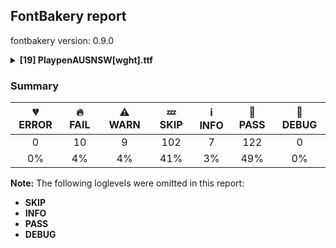 ## FontBakery report

fontbakery version: 0.9.0

<details><summary><b>[19] PlaypenAUSNSW[wght].ttf</b></summary><div><details><summary>🔥 <b>FAIL:</b> Checking file is named canonically. (<a href="https://font-bakery.readthedocs.io/en/stable/fontbakery/profiles/googlefonts.html#com.google.fonts/check/canonical_filename">com.google.fonts/check/canonical_filename</a>)</summary><div>

>
>A font's filename must be composed as "<familyname>-<stylename>.ttf":
>
>- Nunito-Regular.ttf
>
>- Oswald-BoldItalic.ttf
>
>Variable fonts must list the axis tags in alphabetical order in square brackets and separated by commas:
>
>- Roboto[wdth,wght].ttf
>
>- Familyname-Italic[wght].ttf
>
* 🔥 **FAIL** Expected "Playpen[wght].ttf. Got PlaypenAUSNSW[wght].ttf. [code: bad-filename]
</div></details><details><summary>🔥 <b>FAIL:</b> Check font names are correct (<a href="https://font-bakery.readthedocs.io/en/stable/fontbakery/profiles/googlefonts.html#com.google.fonts/check/font_names">com.google.fonts/check/font_names</a>)</summary><div>

>
>Google Fonts has several rules which need to be adhered to when setting a font's name table. Please read: https://googlefonts.github.io/gf-guide/statics.html#supported-styles https://googlefonts.github.io/gf-guide/statics.html#style-linking https://googlefonts.github.io/gf-guide/statics.html#unsupported-styles https://googlefonts.github.io/gf-guide/statics.html#single-weight-families
>
* 🔥 **FAIL** Font names are incorrect:

| nameID | current | expected |
| :--- | :--- | :--- |
| Family Name | Playpen Rg 00 Short Slow | Playpen |
| Subfamily Name | Regular | Regular |
| Full Name | Playpen Rg 00 Short Slow | Playpen Regular |
| Poscript Name | Playpen-Rg00ShortSlow | Playpen-Regular |
| Typographic Family Name | Playpen | N/A |
| Typographic Subfamily Name | Rg 00 Short Slow | N/A | [code: bad-names]
</div></details><details><summary>🔥 <b>FAIL:</b> Check glyphs do not have components which are themselves components. (<a href="https://font-bakery.readthedocs.io/en/stable/fontbakery/profiles/googlefonts.html#com.google.fonts/check/glyf_nested_components">com.google.fonts/check/glyf_nested_components</a>)</summary><div>

>
>There have been bugs rendering variable fonts with nested components. Additionally, some static fonts with nested components have been reported to have rendering and printing issues.
>
>For more info, see: * https://github.com/fonttools/fontbakery/issues/2961 * https://github.com/arrowtype/recursive/issues/412
>
* 🔥 **FAIL** The following glyphs have components which themselves are component glyphs:
	* uni1EDA
	* uni1EE2
	* uni1EDC
	* uni1EDE
	* uni1EE0
	* uni1EE8
	* uni1EF0
	* uni1EEA
	* uni1EEC
	* uni1EEE
	* a.mod.fin
	* b.mod.ini
	* b.mod.med
	* b.mod.fin
	* c.mod.fin
	* d.mod.fin
	* f.mod.ini
	* f.mod.med
	* f.mod.fin
	* g.mod.ini
	* g.mod.med
	* g.mod.fin
	* h.mod.fin
	* i.mod.fin
	* j.mod.ini
	* j.mod.med
	* j.mod.fin
	* k.mod.fin
	* l.mod.fin
	* m.mod.fin
	* n.mod.fin
	* o.mod.ini
	* o.mod.med
	* o.mod.fin
	* p.mod.ini
	* p.mod.med
	* p.mod.fin
	* q.mod.ini
	* q.mod.med
	* q.mod.fin
	* r.mod.fin
	* s.mod.ini
	* u.mod.fin
	* v.mod.ini
	* v.mod.med
	* v.mod.fin
	* w.mod.ini
	* w.mod.med
	* w.mod.fin
	* x.mod.fin
	* y.mod.ini
	* y.mod.med
	* y.mod.fin
	* z.mod.fin
	* ae.mod.fin
	* oe.mod.fin
	* eth.mod.fin
	* ij.mod
	* ij.mod.ini
	* ij.mod.med
	* ij.mod.fin
	* b.jmc.fin
	* p.jmc
	* p.jmc.fin
	* q.jmc
	* q.jmc.fin
	* q.jmc_ar
	* q.jmc_ar.fin
	* s.jmc
	* germandbls.jmc.fin
	* ij.jmc.ini
	* ij.jmc.fin and thorn.jmc.fin [code: found-nested-components]
</div></details><details><summary>🔥 <b>FAIL:</b> PPEM must be an integer on hinted fonts. (<a href="https://font-bakery.readthedocs.io/en/stable/fontbakery/profiles/googlefonts.html#com.google.fonts/check/integer_ppem_if_hinted">com.google.fonts/check/integer_ppem_if_hinted</a>)</summary><div>

>
>Hinted fonts must have head table flag bit 3 set.
>
>Per https://docs.microsoft.com/en-us/typography/opentype/spec/head, bit 3 of Head::flags decides whether PPEM should be rounded. This bit should always be set for hinted fonts.
>
>Note: Bit 3 = Force ppem to integer values for all internal scaler math; May use fractional ppem sizes if this bit is clear;
>
* 🔥 **FAIL** This is a hinted font, so it must have bit 3 set on the flags of the head table, so that PPEM values will be rounded into an integer value.

This can be accomplished by using the 'gftools fix-hinting' command:

```
# create virtualenv
python3 -m venv venv
# activate virtualenv
source venv/bin/activate
# install gftools
pip install git+https://www.github.com/googlefonts/tools
```
 [code: bad-flags]
</div></details><details><summary>🔥 <b>FAIL:</b> Checking OS/2 usWinAscent & usWinDescent. (<a href="https://font-bakery.readthedocs.io/en/stable/fontbakery/profiles/universal.html#com.google.fonts/check/family/win_ascent_and_descent">com.google.fonts/check/family/win_ascent_and_descent</a>)</summary><div>

>
>A font's winAscent and winDescent values should be greater than or equal to the head table's yMax, abs(yMin) values. If they are less than these values, clipping can occur on Windows platforms (https://github.com/RedHatBrand/Overpass/issues/33).
>
>If the font includes tall/deep writing systems such as Arabic or Devanagari, the winAscent and winDescent can be greater than the yMax and absolute yMin values to accommodate vowel marks.
>
>When the 'win' Metrics are significantly greater than the UPM, the linespacing can appear too loose. To counteract this, enabling the OS/2 fsSelection bit 7 (Use_Typo_Metrics), will force Windows to use the OS/2 'typo' values instead. This means the font developer can control the linespacing with the 'typo' values, whilst avoiding clipping by setting the 'win' values to values greater than the yMax and absolute yMin.
>
* 🔥 **FAIL** OS/2.usWinAscent value should be equal or greater than 1473, but got 1458 instead [code: ascent]
* 🔥 **FAIL** OS/2.usWinDescent value should be equal or greater than 626, but got 524 instead [code: descent]
</div></details><details><summary>🔥 <b>FAIL:</b> Checking OS/2 Metrics match hhea Metrics. (<a href="https://font-bakery.readthedocs.io/en/stable/fontbakery/profiles/universal.html#com.google.fonts/check/os2_metrics_match_hhea">com.google.fonts/check/os2_metrics_match_hhea</a>)</summary><div>

>
>OS/2 and hhea vertical metric values should match. This will produce the same linespacing on Mac, GNU+Linux and Windows.
>
>- Mac OS X uses the hhea values. - Windows uses OS/2 or Win, depending on the OS or fsSelection bit value.
>
>When OS/2 and hhea vertical metrics match, the same linespacing results on macOS, GNU+Linux and Windows. Note that fixing this issue in a previously released font may cause reflow in user documents and unhappy users.
>
* 🔥 **FAIL** OS/2 sTypoAscender (1428) and hhea ascent (1275) must be equal. [code: ascender]
</div></details><details><summary>🔥 <b>FAIL:</b> Checking post.italicAngle value. (derived from com.google.fonts/check/italic_angle) (<a href="https://font-bakery.readthedocs.io/en/stable/fontbakery/profiles/post.html#com.google.fonts/check/italic_angle">com.google.fonts/check/italic_angle</a>)</summary><div>

>
>The 'post' table italicAngle property should be a reasonable amount, likely not more than 30°. Note that in the OpenType specification, the value is negative for a rightward lean.
>
>https://docs.microsoft.com/en-us/typography/opentype/spec/post
>
* 🔥 **FAIL** The value of post.italicAngle is positive, which is likely a mistake and should become negative for right-leaning Italics.
post.italicAngle: 16.0
angle calculated from outlines: -16.4) [code: positive]
* 🔥 **FAIL** Font is not italic, so post.italicAngle should be equal to zero. [code: non-zero-upright]
</div></details><details><summary>🔥 <b>FAIL:</b> Check hhea.caretSlopeRise and hhea.caretSlopeRun (<a href="https://font-bakery.readthedocs.io/en/stable/fontbakery/profiles/hhea.html#com.google.fonts/check/caret_slope">com.google.fonts/check/caret_slope</a>)</summary><div>

>
>Checks whether hhea.caretSlopeRise and hhea.caretSlopeRun match with post.italicAngle.
>
>For Upright fonts, you can set hhea.caretSlopeRise to 1 and hhea.caretSlopeRun to 0.
>
>For Italic fonts, you can set hhea.caretSlopeRise to head.unitsPerEm and calculate hhea.caretSlopeRun like this: round(math.tan( math.radians(-1 * font["post"].italicAngle)) * font["head"].unitsPerEm)
>
>This check allows for a 0.1° rounding difference between the Italic angle as calculated by the caret slope and post.italicAngle
>
* 🔥 **FAIL** hhea.caretSlopeRise and hhea.caretSlopeRun do not match with post.italicAngle.
Got: caretSlopeRise 889 and caretSlopeRun 289
Expected: caretSlopeRise 1000 and caretSlopeRun -287 [code: caretslope-mismatch]
</div></details><details><summary>🔥 <b>FAIL:</b> The variable font 'wght' (Weight) axis coordinate must be 700 on the 'Bold' instance. (<a href="https://font-bakery.readthedocs.io/en/stable/fontbakery/profiles/fvar.html#com.google.fonts/check/varfont/bold_wght_coord">com.google.fonts/check/varfont/bold_wght_coord</a>)</summary><div>

>
>The Open-Type spec's registered design-variation tag 'wght' available at https://docs.microsoft.com/en-gb/typography/opentype/spec/dvaraxistag_wght does not specify a required value for the 'Bold' instance of a variable font.
>
>But Dave Crossland suggested that we should enforce a required value of 700 in this case (NOTE: a distinction is made between "no bold instance present" vs "bold instance is present but its wght coordinate is not == 700").
>
* 🔥 **FAIL** "Bold" instance not present. [code: no-bold-instance]
</div></details><details><summary>🔥 <b>FAIL:</b> Validates that when an instance record is included for the default instance, its subfamilyNameID value is set to a name ID whose string is equal to the string of either name ID 2 or 17, and its postScriptNameID value is set to a name ID whose string is equal to the string of name ID 6. (<a href="https://font-bakery.readthedocs.io/en/stable/fontbakery/profiles/fvar.html#com.adobe.fonts/check/varfont/valid_default_instance_nameids">com.adobe.fonts/check/varfont/valid_default_instance_nameids</a>)</summary><div>

>
>According to the 'fvar' documentation in OpenType spec v1.9.1 https://docs.microsoft.com/en-us/typography/opentype/spec/fvar
>
>The default instance of a font is that instance for which the coordinate value of each axis is the defaultValue specified in the corresponding variation axis record. An instance record is not required for the default instance, though an instance record can be provided. When enumerating named instances, the default instance should be enumerated even if there is no corresponding instance record. If an instance record is included for the default instance (that is, an instance record has coordinates set to default values), then the nameID value should be set to either 2 or 17 or to a name ID with the same value as name ID 2 or 17. Also, if a postScriptNameID is included in instance records, and the postScriptNameID value should be set to 6 or to a name ID with the same value as name ID 6.
>
* 🔥 **FAIL** 'Regular' instance has the same coordinates as the default instance; its subfamily name should be 'Rg 00 Short Slow' [code: invalid-default-instance-subfamily-name]
* 🔥 **FAIL** 'Regular' instance has the same coordinates as the default instance; its postscript name should be 'Playpen-Rg00ShortSlow', instead of 'PlaypenAUSNSW-Regular'. [code: invalid-default-instance-postscript-name]
</div></details><details><summary>⚠ <b>WARN:</b> Combined length of family and style must not exceed 27 characters. (<a href="https://font-bakery.readthedocs.io/en/stable/fontbakery/profiles/googlefonts.html#com.google.fonts/check/name/family_and_style_max_length">com.google.fonts/check/name/family_and_style_max_length</a>)</summary><div>

>
>According to a GlyphsApp tutorial [1], in order to make sure all versions of Windows recognize it as a valid font file, we must make sure that the concatenated length of the familyname (NameID.FONT_FAMILY_NAME) and style (NameID.FONT_SUBFAMILY_NAME) strings in the name table do not exceed 20 characters.
>
>After discussing the problem in more detail at FontBakery issue #2179 [2] we decided that allowing up to 27 chars would still be on the safe side, though.
>
>[1] https://glyphsapp.com/tutorials/multiple-masters-part-3-setting-up-instances [2] https://github.com/fonttools/fontbakery/issues/2179
>
* ⚠ **WARN** The combined length of family and style exceeds 27 chars in the following 'WINDOWS' entries:
 FONT_FAMILY_NAME = 'Playpen Rg 00 Short Slow' / SUBFAMILY_NAME = 'Regular'

Please take a look at the conversation at https://github.com/fonttools/fontbakery/issues/2179 in order to understand the reasoning behind these name table records max-length criteria. [code: too-long]
</div></details><details><summary>⚠ <b>WARN:</b> Check font follows the Google Fonts vertical metric schema (<a href="https://font-bakery.readthedocs.io/en/stable/fontbakery/profiles/googlefonts.html#com.google.fonts/check/vertical_metrics">com.google.fonts/check/vertical_metrics</a>)</summary><div>

>
>This check generally enforces Google Fonts’ vertical metrics specifications. In particular: * lineGap must be 0 * Sum of hhea ascender + abs(descender) + linegap must be between 120% and 200% of UPM * Warning if sum is over 150% of UPM
>
>The threshold levels 150% (WARN) and 200% (FAIL) are somewhat arbitrarily chosen and may hint at a glaring mistake in the metrics calculations or UPM settings.
>
>Our documentation includes further information: https://github.com/googlefonts/gf-docs/tree/main/VerticalMetrics
>
* ⚠ **WARN** We recommend the absolute sum of the hhea metrics should be between 1.2-1.5x of the font's upm. This font has 1.65x (1650) [code: bad-hhea-range]
</div></details><details><summary>⚠ <b>WARN:</b> Ensure variable fonts include an avar table. (<a href="https://font-bakery.readthedocs.io/en/stable/fontbakery/profiles/googlefonts.html#com.google.fonts/check/mandatory_avar_table">com.google.fonts/check/mandatory_avar_table</a>)</summary><div>

>
>Most variable fonts should include an avar table to correctly define axes progression rates.
>
>For example, a weight axis from 0% to 100% doesn't map directly to 100 to 1000, because a 10% progression from 0% may be too much to define the 200, while 90% may be too little to define the 900.
>
>If the progression rates of axes is linear, this check can be ignored. Fontmake will also skip adding an avar table if the progression rates are linear. However, we still recommend designers visually proof each instance is at the expected weight, width etc.
>
* ⚠ **WARN** This variable font does not have an avar table. [code: missing-avar]
</div></details><details><summary>⚠ <b>WARN:</b> Ensure fonts have ScriptLangTags declared on the 'meta' table. (<a href="https://font-bakery.readthedocs.io/en/stable/fontbakery/profiles/googlefonts.html#com.google.fonts/check/meta/script_lang_tags">com.google.fonts/check/meta/script_lang_tags</a>)</summary><div>

>
>The OpenType 'meta' table originated at Apple. Microsoft added it to OT with just two DataMap records:
>
>- dlng: comma-separated ScriptLangTags that indicate which scripts, or languages and scripts, with possible variants, the font is designed for.
>
>- slng: comma-separated ScriptLangTags that indicate which scripts, or languages and scripts, with possible variants, the font supports.
>
>The slng structure is intended to describe which languages and scripts the font overall supports. For example, a Traditional Chinese font that also contains Latin characters, can indicate Hant,Latn, showing that it supports Hant, the Traditional Chinese variant of the Hani script, and it also supports the Latn script.
>
>The dlng structure is far more interesting. A font may contain various glyphs, but only a particular subset of the glyphs may be truly "leading" in the design, while other glyphs may have been included for technical reasons. Such a Traditional Chinese font could only list Hant there, showing that it’s designed for Traditional Chinese, but the font would omit Latn, because the developers don’t think the font is really recommended for purely Latin-script use.
>
>The tags used in the structures can comprise just script, or also language and script. For example, if a font has Bulgarian Cyrillic alternates in the locl feature for the cyrl BGR OT languagesystem, it could also indicate in dlng explicitly that it supports bul-Cyrl. (Note that the scripts and languages in meta use the ISO language and script codes, not the OpenType ones).
>
>This check ensures that the font has the meta table containing the slng and dlng structures.
>
>All families in the Google Fonts collection should contain the 'meta' table. Windows 10 already uses it when deciding on which fonts to fall back to. The Google Fonts API and also other environments could use the data for smarter filtering. Most importantly, those entries should be added to the Noto fonts.
>
>In the font making process, some environments store this data in external files already. But the meta table provides a convenient way to store this inside the font file, so some tools may add the data, and unrelated tools may read this data. This makes the solution much more portable and universal.
>
* ⚠ **WARN** This font file does not have a 'meta' table. [code: lacks-meta-table]
</div></details><details><summary>⚠ <b>WARN:</b> Check if uppercase glyphs are vertically centered. (<a href="https://font-bakery.readthedocs.io/en/stable/fontbakery/profiles/universal.html#com.google.fonts/check/caps_vertically_centered">com.google.fonts/check/caps_vertically_centered</a>)</summary><div>

>
>This check suggests one possible approach to designing vertical metrics, but can be ingnored if you follow a different approach. In order to center text in buttons, lists, and grid systems with minimal additional CSS work, the uppercase glyphs should be vertically centered in the em box. This check mainly applies to Latin, Greek, Cyrillic, and other similar scripts. For non-latin scripts like Arabic, this check might not be applicable. There is a detailed description of this subject at: https://x.com/romanshamin_en/status/1562801657691672576
>
* ⚠ **WARN** Uppercase glyphs are not vertically centered in the em box. [code: vertical-metrics-not-centered]
</div></details><details><summary>⚠ <b>WARN:</b> Check font contains no unreachable glyphs (<a href="https://font-bakery.readthedocs.io/en/stable/fontbakery/profiles/universal.html#com.google.fonts/check/unreachable_glyphs">com.google.fonts/check/unreachable_glyphs</a>)</summary><div>

>
>Glyphs are either accessible directly through Unicode codepoints or through substitution rules.
>
>In Color Fonts, glyphs are also referenced by the COLR table.
>
>Any glyphs not accessible by either of these means are redundant and serve only to increase the font's file size.
>
* ⚠ **WARN** The following glyphs could not be reached by codepoint or substitution rules:

	- A.cur_locl

	- A.dec_locl

	- AE.cur.locl

	- F.cur_locl

	- G.cur_locl

	- G_locl

	- IJacute

	- I_locl

	- M_locl

	- OE.cur.locl

	- Q.cur_locl

	- Q.dec_pt

	- Q_locl

	- Q_locl.ini

	- T.cur_locl

	- X.dec_locl

	- Z.dec_locl

	- _circle

	- b.jmc_dk

	- caroncomb_locl

	- cnct.ful_t.lop_de_e

	- cnct.mlp_b_s.mod

	- cnct.mod_e_z.ful

	- f.alt1.mrr

	- f.ful_pe

	- f.ful_pl

	- four.alt1

	- i.loclTRK

	- ijacute

	- k.lop_pe

	- l.alt1.lop

	- nine.alt1

	- one.alt1

	- p.mrr_ca

	- seven.alt1

	- t.lop_de

	- uni0312.case

	- x.cnt_de

	- y_de
 [code: unreachable-glyphs]
</div></details><details><summary>⚠ <b>WARN:</b> Detect any interpolation issues in the font. (<a href="https://font-bakery.readthedocs.io/en/stable/fontbakery/profiles/universal.html#com.google.fonts/check/interpolation_issues">com.google.fonts/check/interpolation_issues</a>)</summary><div>

>
>When creating a variable font, the designer must make sure that corresponding paths have the same start points across masters, as well as that corresponding component shapes are placed in the same order within a glyph across masters. If this is not done, the glyph will not interpolate correctly.
>
>Here we check for the presence of potential interpolation errors using the fontTools.varLib.interpolatable module.
>
* ⚠ **WARN** Interpolation issues were found in the font: 	- Contour 0 start point differs in glyph 'x.cnt_de.ini' between location <fontTools.ttLib.ttGlyphSet._TTGlyphSetGlyf object at 0x10e3ebd00> and location <fontTools.ttLib.ttGlyphSet._TTGlyphSetGlyf object at 0x10e3eb1f0>

	- Contour 1 start point differs in glyph 'x.cnt_de.ini' between location <fontTools.ttLib.ttGlyphSet._TTGlyphSetGlyf object at 0x10e3ebd00> and location <fontTools.ttLib.ttGlyphSet._TTGlyphSetGlyf object at 0x10e3eb1f0>

	- Contour 0 start point differs in glyph 'x.cnt_de.med' between location <fontTools.ttLib.ttGlyphSet._TTGlyphSetGlyf object at 0x10e3ebd00> and location <fontTools.ttLib.ttGlyphSet._TTGlyphSetGlyf object at 0x10e3eb1f0>

	- Contour 1 start point differs in glyph 'x.cnt_de.med' between location <fontTools.ttLib.ttGlyphSet._TTGlyphSetGlyf object at 0x10e3ebd00> and location <fontTools.ttLib.ttGlyphSet._TTGlyphSetGlyf object at 0x10e3eb1f0>

	- Contour 0 start point differs in glyph 'x.cnt_de.fin' between location <fontTools.ttLib.ttGlyphSet._TTGlyphSetGlyf object at 0x10e3ebd00> and location <fontTools.ttLib.ttGlyphSet._TTGlyphSetGlyf object at 0x10e3eb1f0>

	- Contour 1 start point differs in glyph 'x.cnt_de.fin' between location <fontTools.ttLib.ttGlyphSet._TTGlyphSetGlyf object at 0x10e3ebd00> and location <fontTools.ttLib.ttGlyphSet._TTGlyphSetGlyf object at 0x10e3eb1f0> [code: interpolation-issues]
</div></details><details><summary>⚠ <b>WARN:</b> Check if OS/2 xAvgCharWidth is correct. (<a href="https://font-bakery.readthedocs.io/en/stable/fontbakery/profiles/os2.html#com.google.fonts/check/xavgcharwidth">com.google.fonts/check/xavgcharwidth</a>)</summary><div>


* ⚠ **WARN** OS/2 xAvgCharWidth is 647 but it should be 674 which corresponds to the average of the widths of all glyphs in the font. [code: xAvgCharWidth-wrong]
</div></details><details><summary>⚠ <b>WARN:</b> Check glyphs in mark glyph class are non-spacing. (<a href="https://font-bakery.readthedocs.io/en/stable/fontbakery/profiles/gdef.html#com.google.fonts/check/gdef_spacing_marks">com.google.fonts/check/gdef_spacing_marks</a>)</summary><div>

>
>Glyphs in the GDEF mark glyph class should be non-spacing.
>
>Spacing glyphs in the GDEF mark glyph class may have incorrect anchor positioning that was only intended for building composite glyphs during design.
>
* ⚠ **WARN** The following spacing glyphs may be in the GDEF mark glyph class by mistake:
	 tildeshortcomb (unencoded) [code: spacing-mark-glyphs]
</div></details><br></div></details>

### Summary

| 💔 ERROR | 🔥 FAIL | ⚠ WARN | 💤 SKIP | ℹ INFO | 🍞 PASS | 🔎 DEBUG |
|:-----:|:----:|:----:|:----:|:----:|:----:|:----:|
| 0 | 10 | 9 | 102 | 7 | 122 | 0 |
| 0% | 4% | 4% | 41% | 3% | 49% | 0% |

**Note:** The following loglevels were omitted in this report:
* **SKIP**
* **INFO**
* **PASS**
* **DEBUG**
